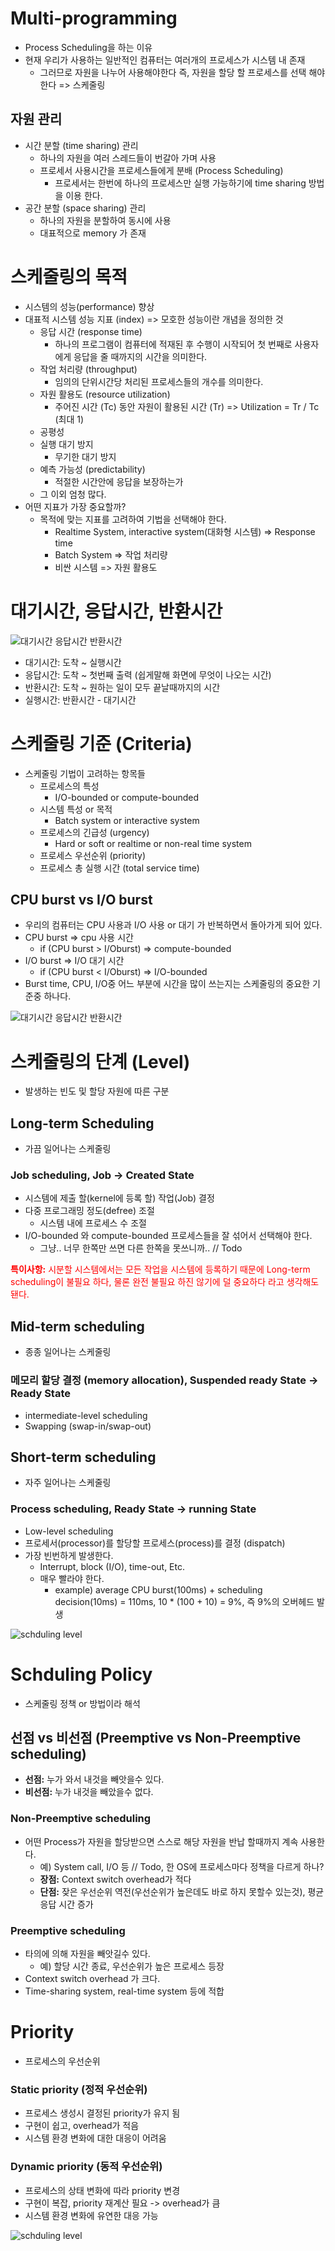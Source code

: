 # Multi-programming
* Process Scheduling을 하는 이유
* 현재 우리가 사용하는 일반적인 컴퓨터는 여러개의 프로세스가 시스템 내 존재
    * 그러므로 자원을 나누어 사용해야한다 즉, 자원을 할당 할 프로세스를 선택 해야 한다 => 스케줄링

## 자원 관리
* 시간 분할 (time sharing) 관리
    * 하나의 자원을 여러 스레드들이 번갈아 가며 사용
    * 프로세서 사용시간을 프로세스들에게 분배 (Process Scheduling)
        * 프로세서는 한번에 하나의 프로세스만 실행 가능하기에 time sharing 방법을 이용 한다.
* 공간 분할 (space sharing) 관리
    * 하나의 자원을 분할하여 동시에 사용
    * 대표적으로 memory 가 존재

# 스케줄링의 목적
* 시스템의 성능(performance) 향상
* 대표적 시스템 성능 지표 (index) => 모호한 성능이란 개념을 정의한 것
    * 응답 시간 (response time)
        * 하나의 프로그램이 컴퓨터에 적재된 후 수행이 시작되어 첫 번째로 사용자에게 응답을 줄 때까지의 시간을 의미한다.
    * 작업 처리량 (throughput)
        * 임의의 단위시간당 처리된 프로세스들의 개수를 의미한다.
    * 자원 활용도 (resource utilization)
        * 주어진 시간 (Tc) 동안 자원이 활용된 시간 (Tr) => Utilization = Tr / Tc (최대 1)
    * 공평성
    * 실행 대기 방지
        * 무기한 대기 방지
    * 예측 가능성 (predictability)
        * 적절한 시간안에 응답을 보장하는가
    * 그 이외 엄청 많다.
* 어떤 지표가 가장 중요할까?
    * 목적에 맞는 지표를 고려하여 기법을 선택해야 한다.
        * Realtime System, interactive system(대화형 시스템) => Response time
        * Batch System => 작업 처리량
        * 비싼 시스템 => 자원 활용도

# 대기시간, 응답시간, 반환시간

![대기시간 응답시간 반환시간](../../img/OS/스케줄링/대기시간%20응답시간%20반환시간.png)

* 대기시간: 도착 ~ 실행시간
* 응답시간: 도착 ~ 첫번째 출력 (쉽게말해 화면에 무엇이 나오는 시간)
* 반환시간: 도착 ~ 원하는 일이 모두 끝날때까지의 시간
* 실행시간: 반환시간 - 대기시간

# 스케줄링 기준 (Criteria)
* 스케줄링 기법이 고려하는 항목들
    * 프로세스의 특성
        * I/O-bounded or compute-bounded
    * 시스템 특성 or 목적
        * Batch system or interactive system
    * 프로세스의 긴급성 (urgency)
        * Hard or soft or realtime or non-real time system
    * 프로세스 우선순위 (priority)
    * 프로세스 총 실행 시간 (total service time)

## CPU burst vs I/O burst
* 우리의 컴퓨터는 CPU 사용과 I/O 사용 or 대기 가 반복하면서 돌아가게 되어 있다.
* CPU burst => cpu 사용 시간
    * if (CPU burst > I/Oburst) => compute-bounded
* I/O burst => I/O 대기 시간
    * if (CPU burst < I/Oburst) => I/O-bounded
* Burst time, CPU, I/O중 어느 부분에 시간을 많이 쓰는지는 스케줄링의 중요한 기준중 하나다.

![대기시간 응답시간 반환시간](../../img/OS/스케줄링/burst.png)


# 스케줄링의 단계 (Level)
* 발생하는 빈도 및 할당 자원에 따른 구분
## Long-term Scheduling
* 가끔 일어나는 스케줄링
### Job scheduling, Job -> Created State
* 시스템에 제출 할(kernel에 등록 할) 작업(Job) 결정
* 다중 프로그래밍 정도(defree) 조절
    * 시스템 내에 프로세스 수 조절
* I/O-bounded 와 compute-bounded 프로세스들을 잘 섞어서 선택해야 한다.
    * 그냥.. 너무 한쪽만 쓰면 다른 한쪽을 못쓰니까.. // Todo

<span style="color: red">**특이사항:** 시분할 시스템에서는 모든 작업을 시스템에 등록하기 때문에 Long-term scheduling이 불필요 하다, 물론 완전 불필요 하진 않기에 덜 중요하다 라고 생각해도 됀다.</span>


## Mid-term scheduling
* 종종 일어나는 스케줄링
### 메모리 할당 결정 (memory allocation), Suspended ready State -> Ready State
* intermediate-level scheduling
* Swapping (swap-in/swap-out)


## Short-term scheduling
* 자주 일어나는 스케줄링
### Process scheduling, Ready State -> running State
* Low-level scheduling
* 프로세서(processor)를 할당할 프로세스(process)를 결정 (dispatch)
* 가장 빈번하게 발생한다.
    * Interrupt, block (I/O), time-out, Etc.
    * 매우 빨라야 한다.
        * example) average CPU burst(100ms) + scheduling decision(10ms) = 110ms, 10 * (100 + 10) = 9%, 즉 9%의 오버헤드 발생


![schduling level](../../img/OS/스케줄링/schduling%20level.png)


# Schduling Policy
* 스케줄링 정책 or 방법이라 해석
## 선점 vs 비선점 (Preemptive vs Non-Preemptive scheduling)
* **선점:** 누가 와서 내것을 빼앗을수 있다.
* **비선점:** 누가 내것을 빼았을수 없다.

### Non-Preemptive scheduling
* 어떤 Process가 자원을 할당받으면 스스로 해당 자원을 반납 할때까지 계속 사용한다.
    * 예) System call, I/O 등 // Todo, 한 OS에 프로세스마다 정책을 다르게 하나?
    * **장점:** Context switch overhead가 적다
    * **단점:** 잦은 우선순위 역전(우선순위가 높은데도 바로 하지 못할수 있는것), 평균 응답 시간 증가

### Preemptive scheduling
* 타의에 의해 자원을 빼앗길수 있다.
    * 예) 할당 시간 종료, 우선순위가 높은 프로세스 등장
* Context switch overhead 가 크다.
* Time-sharing system, real-time system 등에 적합

# Priority
* 프로세스의 우선순위
### Static priority (정적 우선순위)
* 프로세스 생성시 결정된 priority가 유지 됨
* 구현이 쉽고, overhead가 적음
* 시스템 환경 변화에 대한 대응이 어려움

### Dynamic priority (동적 우선순위)
* 프로세스의 상태 변화에 따라 priority 변경
* 구현이 복잡, priority 재계산 필요 -> overhead가 큼
* 시스템 환경 변화에 유연한 대응 가능

![schduling level](../../img/OS/스케줄링/Process%20priority%20schedule.png)

